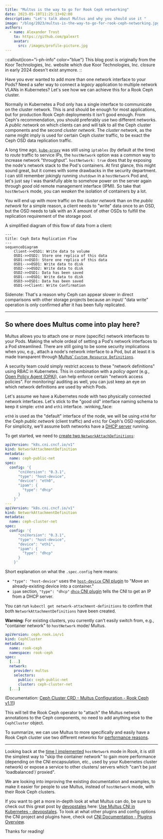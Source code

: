 ```yaml
---
title: "Multus is the way to go for Rook Ceph networking"
date: 2023-05-10T11:25:13+02:00
description: "Let's talk about Multus and why you should use it "
image: "/blog/2023/multus-is-the-way-to-go-for-rook-ceph-networking.jpg"
authors:
  - name: Alexander Trost
    to: https://github.com/galexrt
    avatar:
      src: /images/profile-picture.jpg
---
```


::callout{icon="i-ph-info" color="blue"}
This blog post is originally from the Koor Technologies, Inc. website which due Koor Technologies, Inc. closure in early 2024 doesn't exist anymore.
::

Have you ever wanted to add more than one network interface to your Pods? Need a safer way to connect a _legacy_ application to multiple network VLANs in Kubernetes? Let's see how we can achieve this for a Rook Ceph cluster.

Normally in Kubernetes a Pod only has a single interface to communicate on the cluster network. This is and should be enough for most applications, but for production Rook Ceph deployments it isn't good enough.
From Ceph's recommendation, you should preferably use two different networks. A _public network_ on which clients can and will talk to all the Ceph cluster components and the second _cluster network_. The _cluster network_, as the name might imply is used for certain Ceph cluster traffic, to be exact the Ceph OSD data replication traffic.

A long time ago, [`kube-proxy`](https://kubernetes.io/docs/concepts/overview/components/#kube-proxy) was still using `iptables` (by default at the time) to _route_ traffic to service IPs, the `hostNetwork` option was a common way to increase network "throughput". `hostNetwork: true` does that by exposing the node's network stack to the Pod's containers. At first glance, this might sound great, but it comes with some drawbacks in the security department.
I can still remember jokingly running `shutdown` in a `hostNetwork` Pod and, let's just say I was thankfully able to somehow power on the server again through _good_ old remote management interface (IPMI). So take that `hostNetwork` mode, you can _weaken_ the isolation of containers by a lot.

You will end up with more traffic on the _cluster network_ than on the _public network_ for a simple reason, a client needs to "write" data once to an OSD, but the OSD needs to talk with an X amount of other OSDs to fulfill the replication requirement of the storage pool.

A simplified diagram of this flow of data from a client:

```mermaid
---
title: Ceph Data Replication Flow
---
sequenceDiagram
    Client->>OSD1: Write data to volume
    OSD1->>OSD2: Store one replica of this data
    OSD1->>OSD3: Store one replica of this data
    OSD1-->>OSD1: Write data to disk
    OSD2-->>OSD2: Write data to disk
    OSD2->>OSD1: Data has been saved
    OSD1-->>OSD1: Write data to disk
    OSD3->>OSD1: Data has been saved
    OSD1->>Client: Write Confirmation
```

Sidenote: That's a reason why Ceph can appear slower in direct comparisons with other storage projects because an input/ "data write" operation is only confirmed after it has been fully replicated.

***

## So where does Multus come into play here?

Multus allows you to attach one or more (specific) network interfaces to your Pods. Making the whole ordeal of setting a Pod's network interfaces to a Pod streamlined.
There are still going to be some security implications when you, e.g., attach a node's network interface to a Pod, but at least it is made transparent through [Multus' `Custom Resource Definitions`](https://github.com/k8snetworkplumbingwg/multus-cni/blob/0c37bb043c704a730535a011a19c0bde36c1463b/docs/quickstart.md#storing-a-configuration-as-a-custom-resource).

A security team could simply restrict access to these "network definitions" using RBAC in Kubernetes. This in combination with a _policy agent_ (e.g., [Open Policy Agent (OPA)](https://www.openpolicyagent.org/)), can help enforce certain "network access policies".
For monitoring/ auditing as well, you can just keep an eye on which network definitions are used by which Pods.

Let's assume we have a Kubernetes node with two physically connected network interfaces. Let's stick to the "good old" interface naming schema to keep it simple: `eth0` and `eth1` interface. :winking_face:

`eth0` is used as the "default" interface of the node, we will be using `eth0` for the Ceph _public network_ (client traffic) and `eth1` for Ceph's OSD replication. For simplicity, we'll assume both networks have a [DHCP server](https://en.wikipedia.org/wiki/Dynamic_Host_Configuration_Protocol) running.

To get started, we need to [create two `NetworkAttachDefinitions`](https://github.com/k8snetworkplumbingwg/multus-cni/blob/master/docs/quickstart.md#storing-a-configuration-as-a-custom-resource):

```yaml
apiVersion: "k8s.cni.cncf.io/v1"
kind: NetworkAttachmentDefinition
metadata:
  name: ceph-public-net
spec:
  config: '{
      "cniVersion": "0.3.1",
      "type": "host-device",
      "device": "eth0",
      "ipam": {
        "type": "dhcp"
      }
    }'
---
apiVersion: "k8s.cni.cncf.io/v1"
kind: NetworkAttachmentDefinition
metadata:
  name: ceph-cluster-net
spec:
  config: '{
      "cniVersion": "0.3.1",
      "type": "host-device",
      "device": "eth1",
      "ipam": {
        "type": "dhcp"
      }
    }'
```

Short explanation on what the `.spec.config` here means:
* `"type": "host-device"` uses the [`host-device` CNI plugin](https://www.cni.dev/plugins/current/main/host-device/) to "Move an already-existing device into a container."
* `ipam` section, `"type": "dhcp"` [`dhcp` CNI plugin](https://www.cni.dev/plugins/current/ipam/dhcp/) tells the CNI to get an IP from a DHCP server.

You can run `kubectl get network-attachment-definitions` to confirm that both `NetworkAttachmentDefinitions` have been created.

**Warning**: For existing clusters, you currently can't easily switch from, e.g., "container network" to `hostNetwork` mode/ Multus.

```yaml
apiVersion: ceph.rook.io/v1
kind: CephCluster
metadata:
  name: rook-ceph
  namespace: rook-ceph
spec:
  [...]
  network:
    provider: multus
    selectors:
      public: ceph-public-net
      cluster: ceph-cluster-net
  [...]
```

(Documentation: [Ceph Cluster CRD - Multus Configuration - Rook Ceph v1.11](https://rook.io/docs/rook/v1.11/CRDs/Cluster/ceph-cluster-crd/#multus))

This will tell the Rook Ceph operator to "attach" the Multus network annotations to the Ceph components, no need to add anything else to the `CephCluster` object.

To summarize, we can use Multus to more specifically and easily have a Rook Ceph cluster use two different networks for [performance reasons](https://docs.ceph.com/en/quincy/rados/configuration/network-config-ref/).

***

Looking back at the [time I implemented](https://github.com/rook/rook/pull/975) `hostNetwork` mode in Rook, it is still the simplest way
to "skip the container network" to gain more performance (depending on the CNI encapsulation, etc., used by your Kubernetes cluster network) or expose a service to other clusters/ servers which "can't be just 'loadbalanced'/ proxied".

We are looking into improving the existing documentation and examples, to make it easier for people to use Multus, instead of `hostNetwork` mode, with their Rook Ceph clusters.

If you want to get a more in-depth look at what Multus can do, be sure to check out this great post by [devopstales](https://devopstales.github.io/) here: [Use Multus CNI in Kubernetes - devopstales](https://devopstales.github.io/kubernetes/multus/).
To look at what other plugins and config options the CNI project and plugins have, check out [CNI Documentation - Plugins Overview](https://www.cni.dev/plugins/current/).

Thanks for reading!

